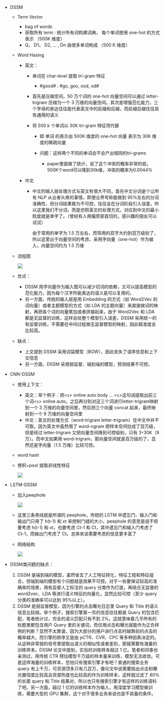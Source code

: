 - DSSM

  - Term Vector

    - bag of words 
    - 获取所有 term : 统计所有词构建词典， 每个单词使用 one-hot 的方式表示 （500K 维度）
    - Q， D1， D2, ... , Dn 由很多单词构成 （500 K 维度）

  - Word Hasing

    - 英文：

      - 单词在 char-level 提取  tri-gram 特征 

        - #good# : #go, goo, ood, od#

      - 首先是压缩空间，50 万个词的 one-hot 向量空间可以通过 letter-trigram 压缩为一个 3 万维的向量空间。其次是增强范化能力，三个字母的表达往往能代表英文中的前缀和后缀，而前缀后缀往往具有通用的语义

      - 将 500 k 个单词以 30K tri-gram 特征项代替

        - 即 单词 的表示由 500K 维度的 one-hot 向量 表示为 30K 维度的稀疏向量

        - 问题：这样两个不同的单词会不会产出相同的tri-grams

          - paper里面做了统计，说了这个冲突的概率非常的低，500K个word可以降到30k维，冲突的概率为0.0044%

    - 中文

      - 中文的输入层处理方式与英文有很大不同，首先中文分词是个让所有 NLP 从业者头疼的事情，即便业界号称能做到 95%左右的分词准确性，但分词结果极为不可控，往往会在分词阶段引入误差。所以这里我们不分词，而是仿照英文的处理方式，对应到中文的最小粒度就是单字了。（曾经有人用偏旁部首切的，感兴趣的朋友可以试试）

        由于常用的单字为 1.5 万左右，而常用的双字大约到百万级别了，所以这里出于向量空间的考虑，采用字向量（one-hot）作为输入，向量空间约为 1.5 万维

  - 流程图

    ![](https://x-algo.cn/wp-content/uploads/2018/05/13.2.69.png)

  - 优点：

    - DSSM 用字向量作为输入既可以减少切词的依赖，又可以提高模型的范化能力，因为每个汉字所能表达的语义是可以复用的。
    - 另一方面，传统的输入层是用 Embedding 的方式（如 Word2Vec 的词向量）或者主题模型的方式（如 LDA 的主题向量）来直接做词的映射，再把各个词的向量累加或者拼接起来，由于 Word2Vec 和 LDA 都是无监督的训练，这样会给整个模型引入误差，DSSM 采用统一的有监督训练，不需要在中间过程做无监督模型的映射，因此精准度会比较高。

  - 缺点：

    - 上文提到 DSSM 采用词袋模型（BOW），因此丧失了语序信息和上下文信息
    - 另一方面，DSSM 采用弱监督、端到端的模型，预测结果不可控。

- CNN-DSSM

  - 使用上下文：

    - 英文：举个例子：把<`s`> online auto body ... <`s`>这句话提取出前三个词<`s`> online auto，之后再分别对这三个词进行letter-trigram映射到一个 3 万维的向量空间里，然后把三个向量 concat 起来，最终映射到一个 9 万维的向量空间里
    - 中文：英文的处理方式（word-trigram letter-trigram）在中文中并不可取，因为英文中虽然用了 word-ngram 把样本空间拉成了百万级，但是经过 letter-trigram 又把向量空间降到可控级别，只有 3`*`30K（9 万）。而中文如果用 word-trigram，那向量空间就是百万级的了，显然还是字向量（1.5 万维）比较可控。

  - word hash

  - 卷积+pool 提取非线性特征

    ![](https://x-algo.cn/wp-content/uploads/2018/05/13.2.70.png)

- LSTM-DSSM

  - 加入peephole

    ![](https://blog-10039692.file.myqcloud.com/1501556209287_3423_1501556210288.png)

  - 这里三条黑线就是所谓的 peephole，传统的 LSTM 中遗忘门、输入门和输出门只用了 h(t-1) 和 xt 来控制门缝的大小，peephole 的意思是说不但要考虑 h(t-1) 和 xt，也要考虑 Ct-1 和 Ct，其中遗忘门和输入门考虑了 Ct-1，而输出门考虑了 Ct。总体来说需要考虑的信息更丰富了

  - 网络结构

    ![](https://blog-10039692.file.myqcloud.com/1501556241446_432_1501556242436.png)

- DSSM类问题的缺点：

  1. DSSM 是端到端的模型，虽然省去了人工特征转化、特征工程和特征组合，但端到端的模型有个问题就是效果不可控。对于一些要保证较高的准确率的场景，用有监督人工标注的 query 分类作为打底，再结合无监督的 word2vec、LDA 等进行语义特征的向量化，显然比较可控（至少 query 分类的准确率可以达到 95%以上）。
  2. DSSM 是弱监督模型，因为引擎的点击曝光日志里 Query 和 Title 的语义信息比较弱。举个例子，搜索引擎第一页的信息往往都是 Query 的包含匹配，笔者统计过，完全的语义匹配只有不到 2%。这就意味着几乎所有的标题里都包含用户 Query 里的关键词，而仅用点击和曝光就能作为正负样例的判断？显然不太靠谱，因为大部分的用户进行点击时越靠前的点击的概率越大，而引擎的排序又是由 pCTR、CVR、CPC 等多种因素决定的。从这种非常弱的信号里提取出语义的相似性或者差别，那就需要有海量的训练样本。DSSM 论文中提到，实验的训练样本超过 1 亿。笔者和同事也亲测过，用传统 CTR 预估模型千万级的样本量来训练，模型无法收敛。可是这样海量的训练样本，恐怕只有搜索引擎才有吧？普通的搜索业务 query 有上千万，可资源顶多只有几百万，像论文中说需要挑出点击和曝光置信度比较高且资源热度也比较高的作为训练样本，这样就过滤了 80%的长尾 query 和 Title 结果对，所以也只有搜索引擎才有这样的训练语料了吧。另一方面，超过 1 亿的训练样本作为输入，用深度学习模型做训练，需要大型的 GPU 集群，这个对于很多业务来说也是不具备的条件。